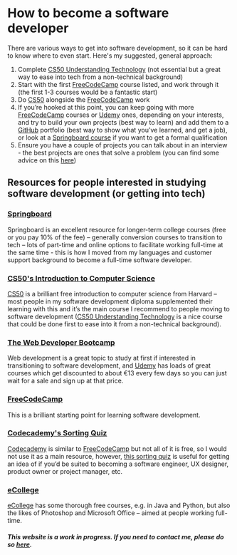 # How to become a software developer

There are various ways to get into software development, so it can be hard to know where to even start. Here's my suggested, general approach:

1.	Complete [CS50 Understanding Technology](https://www.edx.org/course/cs50s-understanding-technology) (not essential but a great way to ease into tech from a non-technical background)
2.	Start with the first [FreeCodeCamp](https://www.freecodecamp.org/learn) course listed, and work through it (the first 1-3 courses would be a fantastic start)
3.	Do [CS50](https://www.edx.org/course/introduction-computer-science-harvardx-cs50x) alongside the [FreeCodeCamp](https://www.freecodecamp.org/learn) work
4.	If you’re hooked at this point, you can keep going with more [FreeCodeCamp](https://www.freecodecamp.org/learn) courses or [Udemy](https://www.udemy.com/) ones, depending on your interests, and try to build your own projects (best way to learn) and add them to a [GitHub](https://github.com/) portfolio (best way to show what you’ve learned, and get a job), or look at a [Springboard course](https://springboardcourses.ie/login) if you want to get a formal qualification
5.  Ensure you have a couple of projects you can talk about in an interview - the best projects are ones that solve a problem (you can find some advice on this [here](https://twitter.com/DThompsonDev/status/1621892116937834500))

## Resources for people interested in studying software development (or getting into tech)

### [Springboard](https://springboardcourses.ie/login)
Springboard is an excellent resource for longer-term college courses (free or you pay 10% of the fee) – generally conversion courses to transition to tech – lots of part-time and online options to facilitate working full-time at the same time - this is how I moved from my languages and customer support background to become a full-time software developer.

### [CS50's Introduction to Computer Science](https://www.edx.org/course/introduction-computer-science-harvardx-cs50x)
[CS50](https://www.edx.org/course/introduction-computer-science-harvardx-cs50x) is a brilliant free introduction to computer science from Harvard – most people in my software development diploma supplemented their learning with this and it’s the main course I recommend to people moving to software development ([CS50 Understanding Technology](https://www.edx.org/course/cs50s-understanding-technology) is a nice course that could be done first to ease into it from a non-technical background).

### [The Web Developer Bootcamp](https://www.udemy.com/course/the-web-developer-bootcamp/?src=sac&kw=web+develop)
Web development is a great topic to study at first if interested in transitioning to software development, and [Udemy](https://www.udemy.com/) has loads of great courses which get discounted to about €13 every few days so you can just wait for a sale and sign up at that price.

### [FreeCodeCamp](https://www.freecodecamp.org/learn)
This is a brilliant starting point for learning software development.

### [Codecademy's Sorting Quiz](https://www.codecademy.com/explore/sorting-quiz)
[Codecademy](https://www.codecademy.com/) is similar to [FreeCodeCamp](https://www.freecodecamp.org/learn) but not all of it is free, so I would not use it as a main resource, however, [this sorting quiz](https://www.codecademy.com/explore/sorting-quiz) is useful for getting an idea of if you’d be suited to becoming a software engineer, UX designer, product owner or project manager, etc.

### [eCollege](https://www.ecollege.ie/)
[eCollege](https://www.ecollege.ie/) has some thorough free courses, e.g. in Java and Python, but also the likes of Photoshop and Microsoft Office – aimed at people working full-time.

##### This website is a work in progress. If you need to contact me, please do so [here](https://www.linkedin.com/in/scaulfield7/).
